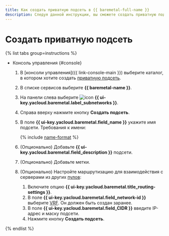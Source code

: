 ```yaml
---
title: Как создать приватную подсеть в {{ baremetal-full-name }}
description: Следуя данной инструкции, вы сможете создать приватную подсеть, к которой подключите ваши серверы в {{ baremetal-full-name }}.
---
```


# Создать приватную подсеть

{% list tabs group=instructions %}

- Консоль управления {#console}

  1. В [консоли управления]({{ link-console-main }}) выберите каталог, в котором хотите создать [приватную подсеть](../concepts/index.md#private-subnet).
  1. В списке сервисов выберите **{{ baremetal-name }}**.
  1. На панели слева выберите ![icon](../../_assets/console-icons/nodes-right.svg) **{{ ui-key.yacloud.baremetal.label_subnetworks }}**.
  1. Справа вверху нажмите кнопку **Создать подсеть**.
  1. В поле **{{ ui-key.yacloud.baremetal.field_name }}** укажите имя подсети. Требования к имени:

     {% include [name-format](../../_includes/name-format.md) %}

  1. (Опционально) Добавьте **{{ ui-key.yacloud.baremetal.field_description }}** подсети.
  1. (Опционально) Добавьте метки.
  1. (Опционально) Настройте маршрутизацию для взаимодействия с серверами из других [пулов](../concepts/index.md#server-pools):

     1. Включите опцию **{{ ui-key.yacloud.baremetal.title_routing-settings }}**.
     1. В поле **{{ ui-key.yacloud.baremetal.field_network-id }}** выберите [VRF](../concepts/index.md#vrf). Он должен быть создан заранее.
     1. В поле **{{ ui-key.yacloud.baremetal.field_CIDR }}** введите IP-адрес и маску подсети.
     1. Нажмите кнопку **Создать подсеть**.

{% endlist %}

